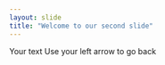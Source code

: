 ```yaml
---
layout: slide
title: "Welcome to our second slide"
---
```

Your text
Use your left arrow to go back
